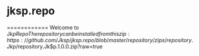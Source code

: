 # jksp.repo
============
Welcome to Jk$p Repo
The repository can be installed from this zip:
https://github.com/Jksp/jksp.repo/blob/master/repository/zips/repository.Jk$p/repository.Jk$p.1.0.0.zip?raw=true
